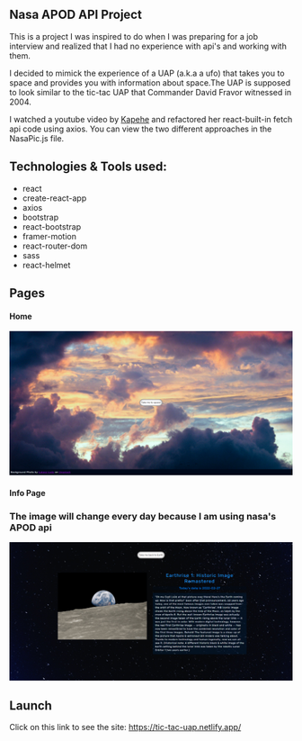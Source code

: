 ## Nasa APOD API Project

This is a project I was inspired to do when I was preparing for a job interview and realized that I had no experience with api's and working with them.

I decided to mimick the experience of a UAP (a.k.a a ufo) that takes you to space and provides you with information about space.The UAP is supposed to look similar to the tic-tac UAP that Commander David Fravor witnessed in 2004.

I watched a youtube video by [Kapehe](https://www.youtube.com/channel/UCWv30KwbtChjAZBzZ58OQww) and refactored her react-built-in fetch api code using axios. You can view the two different approaches in the NasaPic.js file.

## Technologies & Tools used:

- react
- create-react-app
- axios
- bootstrap
- react-bootstrap
- framer-motion
- react-router-dom
- sass
- react-helmet

## Pages

#### Home

<p>
  <img src="./src/media/UAPpage1.png">
</p>

#### Info Page

<p>
  <h3>The image will change every day because I am using nasa's APOD api</h3>
  <img src="./src/media/UAPpage2.png">
</p>

## Launch

Click on this link to see the site: https://tic-tac-uap.netlify.app/
